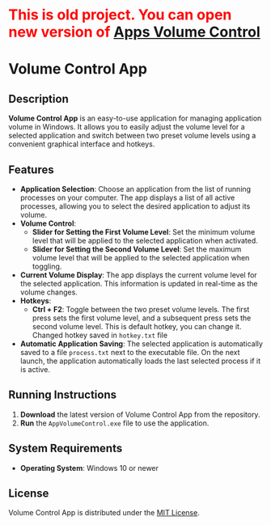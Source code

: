 # <span style="color:red">This is old project. You can open new version of [Apps Volume Control](https://github.com/XXanderWP/AppsVolumeControl)</span>

# Volume Control App

## Description

**Volume Control App** is an easy-to-use application for managing application volume in Windows. It allows you to easily adjust the volume level for a selected application and switch between two preset volume levels using a convenient graphical interface and hotkeys.

## Features

- **Application Selection**: Choose an application from the list of running processes on your computer. The app displays a list of all active processes, allowing you to select the desired application to adjust its volume.
- **Volume Control**:
  - **Slider for Setting the First Volume Level**: Set the minimum volume level that will be applied to the selected application when activated.
  - **Slider for Setting the Second Volume Level**: Set the maximum volume level that will be applied to the selected application when toggling.
- **Current Volume Display**: The app displays the current volume level for the selected application. This information is updated in real-time as the volume changes.
- **Hotkeys**:
  - **Ctrl + F2**: Toggle between the two preset volume levels. The first press sets the first volume level, and a subsequent press sets the second volume level. This is default hotkey, you can change it. Changed hotkey saved in `hotkey.txt` file
- **Automatic Application Saving**: The selected application is automatically saved to a file `process.txt` next to the executable file. On the next launch, the application automatically loads the last selected process if it is active.

## Running Instructions

1. **Download** the latest version of Volume Control App from the repository.
2. **Run** the `AppVolumeControl.exe` file to use the application.

## System Requirements

- **Operating System**: Windows 10 or newer

## License

Volume Control App is distributed under the [MIT License](https://opensource.org/licenses/MIT).
